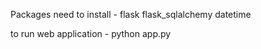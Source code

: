 Packages need to install - 
	flask
	flask_sqlalchemy
	datetime

to run web application - 
	python app.py
